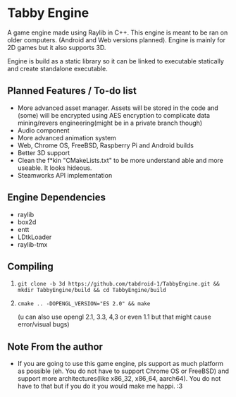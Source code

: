 Tabby Engine
=============================
A game engine made using Raylib in C++.
This engine is meant to be ran on older computers. (Android and Web versions planned).
Engine is mainly for 2D games but it also supports 3D.

Engine is build as a static library so it can be linked to executable statically and create standalone executable.


Planned Features / To-do list
-----------------------------
 - More advanced asset manager. Assets will be stored in the code and (some) will be encrypted using AES encryption to complicate data mining/revers engineering(might be in a private branch though)
 - Audio component
 - More advanced animation system
 - Web, Chrome OS, FreeBSD, Raspberry Pi and Android builds
 - Better 3D support
 - Clean the f*kin "CMakeLists.txt" to be more understand able and more useable. It looks hideous.
 - Steamworks API implementation

Engine Dependencies
-------------------
 - raylib
 - box2d
 - entt
 - LDtkLoader
 - raylib-tmx 

Compiling
---------
 1. ```shell
    git clone -b 3d https://github.com/tabdroid-1/TabbyEngine.git && mkdir TabbyEngine/build && cd TabbyEngine/build
    ```
 2. ```shell
    cmake .. -DOPENGL_VERSION="ES 2.0" && make
    ```
    (u can also use opengl 2.1, 3.3, 4,3 or even 1.1 but that might cause error/visual bugs)

 Note From the author
 --------------------
 - If you are going to use this game engine, pls support as much platform as possible (eh. You do not have to support Chrome OS or FreeBSD) and support more architectures(like x86_32, x86_64, aarch64). You do not have to that but if you do it you would make me happi. :3
